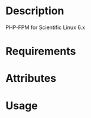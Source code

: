 Description
===========

PHP-FPM for Scientific Linux 6.x

Requirements
============

Attributes
==========

Usage
=====

